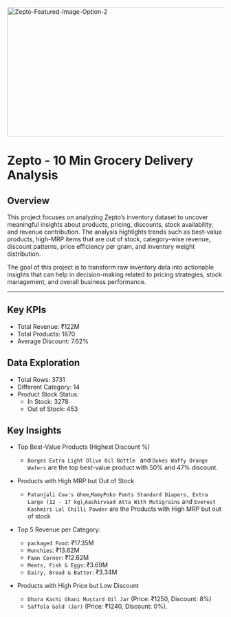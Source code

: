<img alt="Zepto-Featured-Image-Option-2" src="https://github.com/user-attachments/assets/4b7ae26d-29c2-4878-9b86-b822d5680a56" width="1000" height="300" />



# Zepto - 10 Min Grocery Delivery Analysis

## Overview
This project focuses on analyzing Zepto’s inventory dataset to uncover meaningful insights about products, pricing, discounts, stock availability, and revenue contribution.
The analysis highlights trends such as best-value products, high-MRP items that are out of stock, category-wise revenue, discount patterns, price efficiency per gram, and inventory weight distribution.

The goal of this project is to transform raw inventory data into actionable insights that can help in decision-making related to pricing strategies, stock management, and overall business performance.

---

## Key KPIs

- Total Revenue: ₹122M
- Total Products: 1670
- Average Discount: 7.62%

## Data Exploration
- Total Rows: 3731
- Different Category: 14
- Product Stock Status:
   - In Stock: 3278
   - Out of Stock: 453
 
## Key Insights 
 * Top Best-Value Products (Highest Discount %)
     - `Borges Extra Light Olive Oil Bottle ` and `Dukes Waffy Orange Wafers` are the top best-value product with 50% and 47% discount.


 * Products with High MRP but Out of Stock
   - `Patanjali Cow's Ghee`,`MamyPoko Pants Standard Diapers, Extra Large (12 - 17 kg)`,`Aashirvaad Atta With Mutigrains` and `Everest Kashmiri Lal Chilli Powder` are the Products with High MRP but out of stock
  
 * Top 5 Revenue per Category:
   - `packaged Food`: ₹17.35M
   - `Munchies`:  ₹13.62M
   - `Paan Corner`: ₹12.62M
   - `Meats, Fish & Eggs`: ₹3.69M
   - `Dairy, Bread & Batter`: ₹3.34M

 * Products with High Price but Low Discount
     - `Dhara Kachi Ghani Mustard Oil Jar` (Price: ₹1250, Discount: 8%)
     -  `Saffola Gold (Jar)` (Price: ₹1240, Discount: 0%).
 

